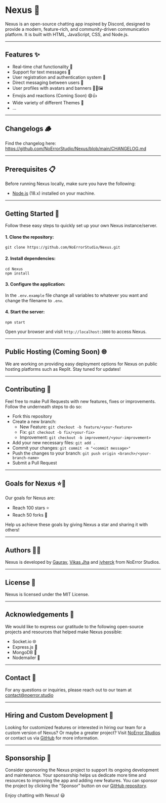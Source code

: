 # Nexus 🚀

Nexus is an open-source chatting app inspired by Discord, designed to provide a modern, feature-rich, and community-driven communication platform. It is built with HTML, JavaScript, CSS, and Node.js.

---

## Features ✨

- Real-time chat functionality 💬
- Support for text messages 📝
- User registration and authentication system 🔐
- Direct messaging between users 📩
- User profiles with avatars and banners 🙋‍♂️🖼️
- Emojis and reactions (Coming Soon) 😄👍
- Wide variety of different Themes 🌈
- ...

---

## Changelogs 🪵
Find the changelog here: https://github.com/NoErrorStudio/Nexus/blob/main/CHANGELOG.md

---

## Prerequisites 📋

Before running Nexus locally, make sure you have the following:

- [Node.js](https://nodejs.org/en/download/) (18.x) installed on your machine.

---

## Getting Started 🚀
Follow these easy steps to quickly set up your own Nexus instance/server.

#### 1. Clone the repository:

```shell
git clone https://github.com/NoErrorStudio/Nexus.git
```

#### 2. Install dependencies:

```shell
cd Nexus
npm install
```

#### 3. Configure the application:

In the `.env.example` file change all variables to whatever you want
and change the filename to `.env`.

#### 4. Start the server:

```shell
npm start
```
Open your browser and visit `http://localhost:3000` to access Nexus.

---

## Public Hosting (Coming Soon) 🌐

We are working on providing easy deployment options for Nexus on public hosting platforms such as Replit. Stay tuned for updates!

---

## Contributing 🤝

Feel free to make Pull Requests with new features, fixes or improvements.
Follow the underneath steps to do so:

- Fork this repository
- Create a new branch:
    - New Feature: `git checkout -b feature/<your-feature>`
    - Fix: `git checkout -b fix/<your-fix>`
    - Improvement: `git checkout -b improvement/<your-improvement>`
- Add your new necessary files: `git add .`
- Commit your changes: `git commit -m "<commit message>"`
- Push the changes to your branch: `git push origin <branch>/<your-branch-name>`
- Submit a Pull Request

---

## Goals for Nexus ⭐🍴

Our goals for Nexus are:

- Reach 100 stars ⭐
- Reach 50 forks 🍴

Help us achieve these goals by giving Nexus a star and sharing it with others!

---

## Authors 👨‍💻

Nexus is developed by [Gaurav](https://discord.com/users/891214041391988757), [Vikas Jha](https://discord.com/users/532177714203852800) and [jvherck](https://github.com/jvherck) from NoError Studios.

---

## License 📄

Nexus is licensed under the MIT License.

---

## Acknowledgements 🙏

We would like to express our gratitude to the following open-source projects and resources that helped make Nexus possible:

- Socket.io 🌐
- Express.js 🚂
- MongoDB 📝
- Nodemailer 📨

---

## Contact 📧

For any questions or inquiries, please reach out to our team at [contact@noerror.studio](mailto:contact@noerror.studio)

---

## Hiring and Custom Development 💼

Looking for customized features or interested in hiring our team for a custom version of Nexus? Or maybe a greater project? Visit [NoError Studios](https://www.noerrorstudios.com/) or contact us via [GitHub](https://github.com/Saizuo) for more information.

---

## Sponsorship 💖

Consider sponsoring the Nexus project to support its ongoing development and maintenance. Your sponsorship helps us dedicate more time and resources to improving the app and adding new features. You can sponsor the project by clicking the "Sponsor" button on our [GitHub repository](https://github.com/noerrorstudio/Nexus).

Enjoy chatting with Nexus! 😃
